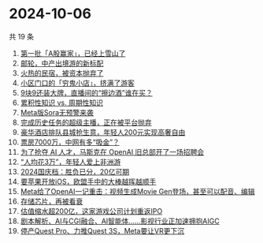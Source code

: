 # 2024-10-06

共 19 条

<!-- BEGIN 36KR -->
<!-- 最后更新时间 2024-10-06 03:11:45 +0800 -->
1. [第一批「A股赢家」，已经上雪山了](https://36kr.com/p/2978911191420931)
1. [邮轮，中产出境游的新标配](https://36kr.com/p/2977687928364678)
1. [火热的民宿，被资本抛弃了](https://36kr.com/p/2977594447990790)
1. [小区门口的「穷鬼小店」，挤满了游客](https://36kr.com/p/2978211365117572)
1. [9块9还装大牌，直播间的“擦边酒”谁在买？](https://36kr.com/p/2978918600216841)
1. [累积性知识 vs. 周期性知识](https://36kr.com/p/2959816351617289)
1. [Meta版Sora无预警来袭](https://36kr.com/p/2978408914685961)
1. [完成历史任务的超级主播，正在被平台抛弃](https://36kr.com/p/2978016439144451)
1. [豪华酒店排队县城抢生意，年轻人200元实现高奢自由](https://36kr.com/p/2977970988011520)
1. [票房7000万，中网有多“吸金”？](https://36kr.com/p/2978181777166592)
1. [为了抢夺 AI 人才，马斯克在 OpenAI 旧总部开了一场招聘会](https://36kr.com/p/2978984690389249)
1. [“人均花3万”，年轻人爱上非洲游](https://36kr.com/p/2978921589657603)
1. [2024国庆档：胜负已分，20亿可期](https://36kr.com/p/2978266576867337)
1. [要苹果开放iOS，欧盟手中的大棒越挥越顺手](https://36kr.com/p/2978032586952712)
1. [Meta给了OpenAI一记重击：视频生成Movie Gen登场，甚至可以配音、编辑](https://36kr.com/p/2978916534866177)
1. [存储芯片，再被看衰](https://36kr.com/p/2978952237895684)
1. [估值缩水超200亿，这家游戏公司计划重返IPO](https://36kr.com/p/2978030500663298)
1. [剧本解析、AI与CGI融合、AI智能体……影视行业正加速拥抱AIGC](https://36kr.com/p/2978282065072386)
1. [停产Quest Pro、力推Quest 3S，Meta要让VR更下沉](https://36kr.com/p/2978032455012613)
<!-- END 36KR -->